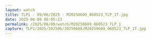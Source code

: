 ```yaml
---
layout: watch
title: TLP1 - 09/06/2025 - M20250609_060523_TLP_1T.jpg
date: 2025-06-09 06:05:23
permalink: /2025/06/09/watch/M20250609_060523_TLP_1
capture: TLP1/2025/202506/20250608/M20250609_060523_TLP_1T.jpg
---
```

